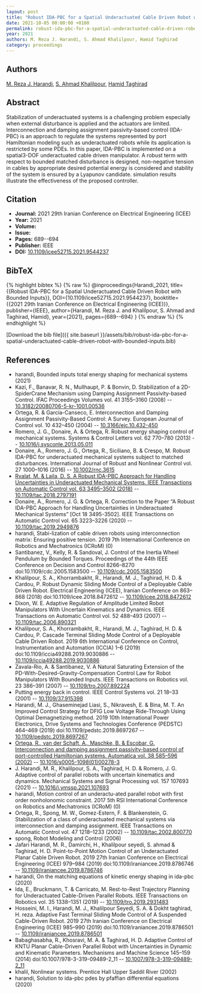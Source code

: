 ```yaml
---
layout: post
title: "Robust IDA-PBC for a Spatial Underactuated Cable Driven Robot with Bounded Inputs"
date: 2021-10-05 00:00:00 +0100
permalink: robust-ida-pbc-for-a-spatial-underactuated-cable-driven-robot-with-bounded-inputs
year: 2021
authors: M. Reza J. Harandi, S. Ahmad Khalilpour, Hamid Taghirad
category: proceedings
---
```

 
## Authors
[M. Reza J. Harandi](authors/m-reza-j-harandi), [S. Ahmad Khalilpour](authors/s-ahmad-khalilpour), [Hamid Taghirad](authors/hamid-taghirad)
 
## Abstract
Stabilization of underactuated systems is a challenging problem especially when external disturbance is applied and the actuators are limited. Interconnection and damping assignment passivity-based control (IDA-PBC) is an approach to regulate the systems represented by port Hamiltonian modeling such as underactuated robots while its application is restricted by some PDEs. In this paper, IDA-PBC is implemented on a spatial3-DOF underactuated cable driven manipulator. A robust term with respect to bounded matched disturbance is designed, non-negative tension in cables by appropriate desired potential energy is considered and stability of the system is ensured by a Lyapunov candidate. simulation results illustrate the effectiveness of the proposed controller.
 
## Citation
- **Journal:** 2021 29th Iranian Conference on Electrical Engineering (ICEE)
- **Year:** 2021
- **Volume:** 
- **Issue:** 
- **Pages:** 689--694
- **Publisher:** IEEE
- **DOI:** [10.1109/icee52715.2021.9544237](https://doi.org/10.1109/icee52715.2021.9544237)
 
## BibTeX
{% highlight bibtex %}
{% raw %}
@inproceedings{Harandi_2021,
  title={{Robust IDA-PBC for a Spatial Underactuated Cable Driven Robot with Bounded Inputs}},
  DOI={10.1109/icee52715.2021.9544237},
  booktitle={{2021 29th Iranian Conference on Electrical Engineering (ICEE)}},
  publisher={IEEE},
  author={Harandi, M. Reza J. and Khalilpour, S. Ahmad and Taghirad, Hamid},
  year={2021},
  pages={689--694}
}
{% endraw %}
{% endhighlight %}
 
[Download the bib file]({{ site.baseurl }}/assets/bib/robust-ida-pbc-for-a-spatial-underactuated-cable-driven-robot-with-bounded-inputs.bib)
 
## References
- harandi, Bounded inputs total energy shaping for mechanical systems (2021)
- Kazi, F., Banavar, R. N., Mullhaupt, P. & Bonvin, D. Stabilization of a 2D-SpiderCrane Mechanism using Damping Assignment Passivity-based Control. IFAC Proceedings Volumes vol. 41 3155–3160 (2008) -- [10.3182/20080706-5-kr-1001.00536](https://doi.org/10.3182/20080706-5-kr-1001.00536)
- Ortega, R. & García-Canseco, E. Interconnection and Damping Assignment Passivity-Based Control: A Survey. European Journal of Control vol. 10 432–450 (2004) -- [10.3166/ejc.10.432-450](https://doi.org/10.3166/ejc.10.432-450)
- Romero, J. G., Donaire, A. & Ortega, R. Robust energy shaping control of mechanical systems. Systems &amp; Control Letters vol. 62 770–780 (2013) -- [10.1016/j.sysconle.2013.05.011](https://doi.org/10.1016/j.sysconle.2013.05.011)
- Donaire, A., Romero, J. G., Ortega, R., Siciliano, B. & Crespo, M. Robust IDA-PBC for underactuated mechanical systems subject to matched disturbances. International Journal of Robust and Nonlinear Control vol. 27 1000–1016 (2016) -- [10.1002/rnc.3615](https://doi.org/10.1002/rnc.3615)
- [Ryalat, M. & Laila, D. S. A Robust IDA-PBC Approach for Handling Uncertainties in Underactuated Mechanical Systems. IEEE Transactions on Automatic Control vol. 63 3495–3502 (2018)](a-robust-ida-pbc-approach-for-handling-uncertainties-in-underactuated-mechanical-systems) -- [10.1109/tac.2018.2797191](https://doi.org/10.1109/tac.2018.2797191)
- Donaire, A., Romero, J. G. & Ortega, R. Correction to the Paper “A Robust IDA-PBC Approach for Handling Uncertainties in Underactuated Mechanical Systems” [Oct 18 3495-3502]. IEEE Transactions on Automatic Control vol. 65 3223–3226 (2020) -- [10.1109/tac.2019.2949876](https://doi.org/10.1109/tac.2019.2949876)
- harandi, Stabi-lization of cable driven robots using interconnection matrix: Ensuring positive tension. 2019 7th International Conference on Robotics and Mechatronics (ICRoM) (0)
- Santibanez, V., Kelly, R. & Sandoval, J. Control of the Inertia Wheel Pendulum by Bounded Torques. Proceedings of the 44th IEEE Conference on Decision and Control 8266–8270 doi:10.1109/cdc.2005.1583500 -- [10.1109/cdc.2005.1583500](https://doi.org/10.1109/cdc.2005.1583500)
- Khalilpour, S. A., Khorrambakht, R., Harandi, M. J., Taghirad, H. D. & Cardou, P. Robust Dynamic Sliding Mode Control of a Deployable Cable Driven Robot. Electrical Engineering (ICEE), Iranian Conference on 863–868 (2018) doi:10.1109/icee.2018.8472612 -- [10.1109/icee.2018.8472612](https://doi.org/10.1109/icee.2018.8472612)
- Dixon, W. E. Adaptive Regulation of Amplitude Limited Robot Manipulators With Uncertain Kinematics and Dynamics. IEEE Transactions on Automatic Control vol. 52 488–493 (2007) -- [10.1109/tac.2006.890321](https://doi.org/10.1109/tac.2006.890321)
- Khalilpour, S. A., Khorrambakht, R., Harandi, M. J., Taghirad, H. D. & Cardou, P. Cascade Terminal Sliding Mode Control of a Deployable Cable Driven Robot. 2019 6th International Conference on Control, Instrumentation and Automation (ICCIA) 1–6 (2019) doi:10.1109/iccia49288.2019.9030886 -- [10.1109/iccia49288.2019.9030886](https://doi.org/10.1109/iccia49288.2019.9030886)
- Zavala-Rio, A. & Santibanez, V. A Natural Saturating Extension of the PD-With-Desired-Gravity-Compensation Control Law for Robot Manipulators With Bounded Inputs. IEEE Transactions on Robotics vol. 23 386–391 (2007) -- [10.1109/tro.2007.892224](https://doi.org/10.1109/tro.2007.892224)
- Putting energy back in control. IEEE Control Systems vol. 21 18–33 (2001) -- [10.1109/37.915398](https://doi.org/10.1109/37.915398)
- Harandi, M. J., Ghaseminejad Liasi, S., Nikravesh, E. & Bina, M. T. An Improved Control Strategy for DFIG Low Voltage Ride-Through Using Optimal Demagnetizing method. 2019 10th International Power Electronics, Drive Systems and Technologies Conference (PEDSTC) 464–469 (2019) doi:10.1109/pedstc.2019.8697267 -- [10.1109/pedstc.2019.8697267](https://doi.org/10.1109/pedstc.2019.8697267)
- [Ortega, R., van der Schaft, A., Maschke, B. & Escobar, G. Interconnection and damping assignment passivity-based control of port-controlled Hamiltonian systems. Automatica vol. 38 585–596 (2002)](interconnection-and-damping-assignment-passivity-based-control-of-port-controlled-hamiltonian-systems) -- [10.1016/s0005-1098(01)00278-3](https://doi.org/10.1016/s0005-1098(01)00278-3)
- J. Harandi, M. R., Khalilpour, S. A., Taghirad, H. D. & Romero, J. G. Adaptive control of parallel robots with uncertain kinematics and dynamics. Mechanical Systems and Signal Processing vol. 157 107693 (2021) -- [10.1016/j.ymssp.2021.107693](https://doi.org/10.1016/j.ymssp.2021.107693)
- harandi, Motion control of an underactu-ated parallel robot with first order nonholonomic constraint. 2017 5th RSI International Conference on Robotics and Mechatronics (ICRoM) (0)
- Ortega, R., Spong, M. W., Gomez-Estern, F. & Blankenstein, G. Stabilization of a class of underactuated mechanical systems via interconnection and damping assignment. IEEE Transactions on Automatic Control vol. 47 1218–1233 (2002) -- [10.1109/tac.2002.800770](https://doi.org/10.1109/tac.2002.800770)
- spong, Robot Modeling and Control (2006)
- Jafari Harandi, M. R., Damirchi, H., Khalilpour seyedi, S. ahmad & Taghirad, H. D. Point-to-Point Motion Control of an Underactuated Planar Cable Driven Robot. 2019 27th Iranian Conference on Electrical Engineering (ICEE) 979–984 (2019) doi:10.1109/iraniancee.2019.8786746 -- [10.1109/iraniancee.2019.8786746](https://doi.org/10.1109/iraniancee.2019.8786746)
- harandi, On the matching equations of kinetic energy shaping in ida-pbc (2020)
- Ida, E., Bruckmann, T. & Carricato, M. Rest-to-Rest Trajectory Planning for Underactuated Cable-Driven Parallel Robots. IEEE Transactions on Robotics vol. 35 1338–1351 (2019) -- [10.1109/tro.2019.2931483](https://doi.org/10.1109/tro.2019.2931483)
- Hosseini, M. I., Harandi, M. J., Khalilpour Seyedi, S. A. & Dokht taghirad, H. reza. Adaptive Fast Terminal Sliding Mode Control of A Suspended Cable-Driven Robot. 2019 27th Iranian Conference on Electrical Engineering (ICEE) 985–990 (2019) doi:10.1109/iraniancee.2019.8786501 -- [10.1109/iraniancee.2019.8786501](https://doi.org/10.1109/iraniancee.2019.8786501)
- Babaghasabha, R., Khosravi, M. A. & Taghirad, H. D. Adaptive Control of KNTU Planar Cable-Driven Parallel Robot with Uncertainties in Dynamic and Kinematic Parameters. Mechanisms and Machine Science 145–159 (2014) doi:10.1007/978-3-319-09489-2_11 -- [10.1007/978-3-319-09489-2_11](https://doi.org/10.1007/978-3-319-09489-2_11)
- khalil, Nonlinear systems. Prentice Hall Upper Saddil River (2002)
- harandi, Solution to ida-pbc pdes by pfaffian differential equations (2020)

